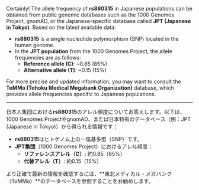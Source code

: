 Certainly! The allele frequency of **rs880315** in Japanese populations can be obtained from public genomic databases such as the 1000 Genomes Project, gnomAD, or the Japanese-specific database called **JPT (Japanese in Tokyo)**. Based on the latest available data:

- **rs880315** is a single nucleotide polymorphism (SNP) located in the human genome.  
- In the **JPT population** from the 1000 Genomes Project, the allele frequencies are as follows:
  - **Reference allele (C)**: ~0.85 (85%)
  - **Alternative allele (T)**: ~0.15 (15%)

For more precise and updated information, you may want to consult the **ToMMo (Tohoku Medical Megabank Organization)** database, which provides allele frequencies specific to Japanese populations.

---

日本人集団における**rs880315**のアレル頻度についてお答えします。以下は、1000 Genomes ProjectやgnomAD、または日本特有のデータベース（例：JPT (Japanese in Tokyo)）から得られる情報です：

- **rs880315**はヒトゲノム上の一塩基多型（SNP）です。
- **JPT集団**（1000 Genomes Project）におけるアレル頻度：
  - **リファレンスアレル（C）**: 約0.85（85%）
  - **代替アレル（T）**: 約0.15（15%）

より正確で最新の情報を確認するには、**東北メディカル・メガバンク（ToMMo）**のデータベースを参照することをお勧めします。